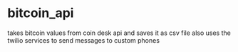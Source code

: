 # bitcoin_api
takes bitcoin values from coin desk api and saves it as csv file
also uses the twilio services to send messages to custom phones
